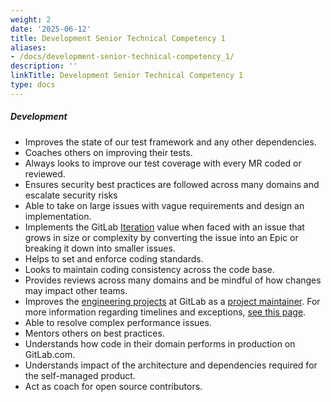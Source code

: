 ```yaml
---
weight: 2
date: '2025-06-12'
title: Development Senior Technical Competency 1
aliases:
- /docs/development-senior-technical-competency_1/
description: ''
linkTitle: Development Senior Technical Competency 1
type: docs
---
```


##### Development

* Improves the state of our test framework and any other dependencies.
* Coaches others on improving their tests.
* Always looks to improve our test coverage with every MR coded or reviewed.
* Ensures security best practices are followed across many domains and escalate security risks
* Able to take on large issues with vague requirements and design an implementation.
* Implements the GitLab [Iteration](/handbook/values/#iteration) value when faced with an issue that grows in size or complexity by converting the issue into an Epic or breaking it down into smaller issues.
* Helps to set and enforce coding standards.
* Looks to maintain coding consistency across the code base.
* Provides reviews across many domains and be mindful of how changes may impact other teams.
* Improves the [engineering projects](/handbook/engineering/projects/) at GitLab as a [project maintainer](/handbook/engineering/workflow/code-review/#maintainer). For more information regarding timelines and exceptions, [see this page](/handbook/engineering/workflow/code-review/#senior-maintainers).
* Able to resolve complex performance issues.
* Mentors others on best practices.
* Understands how code in their domain performs in production on GitLab.com.
* Understands impact of the architecture and dependencies required for the self-managed product.
* Act as coach for open source contributors.
